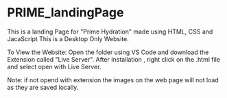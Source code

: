 # PRIME_landingPage

This is a landing Page for "Prime Hydration" made using HTML, CSS and JacaScript
This is a Desktop Only Website.

To View the Website:
Open the folder using VS Code and download the Extension called "Live Server".
After Installation , right click on the .html file and select open with Live Server.

Note: if not opend with extension the images on the web page will not load as they are saved locally.
